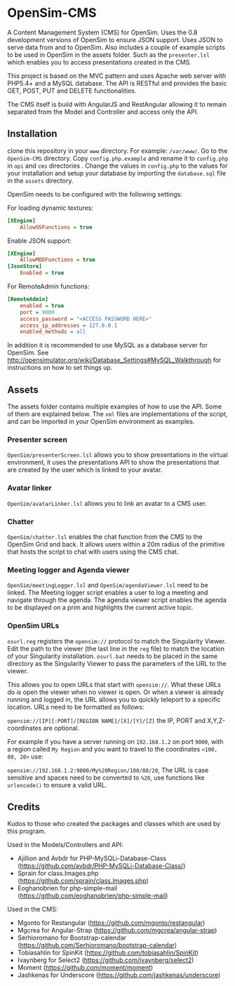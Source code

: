 OpenSim-CMS
===========

A Content Management System (CMS) for OpenSim. Uses the 0.8 development versions of OpenSim to ensure JSON support. Uses JSON to serve data from and to OpenSim.
Also includes a couple of example scripts to be used in OpenSim in the assets folder. Such as the `presenter.lsl` which enables you to access
presentations created in the CMS.

This project is based on the MVC pattern and uses Apache web server with PHP5.4+ and a MySQL database. The API is RESTful and provides the basic GET, POST, PUT and DELETE functionalities.

The CMS itself is build with AngularJS and RestAngular allowing it to remain separated from the Model and Controller and access only the API.

## Installation
clone this repository in your `www` directory. For example: `/var/www/`. Go to the `OpenSim-CMS` directory.
Copy `config.php.example` and rename it to `config.php` in `api` and `cms` directories . Change the values in `config.php` to the values for your installation and setup your database
by importing the `database.sql` file in the `assets` directory.

OpenSim needs to be configured with the following settings:

For loading dynamic textures:
```ini
[XEngine]
    AllowOSFunctions = true
```

Enable JSON support:

```ini
[XEngine]
    AllowMODFunctions = true
[JsonStore]
    Enabled = true
```

For RemoteAdmin functions:

```ini
[RemoteAdmin]
    enabled = true
    port = 9000
    access_password = "<ACCESS PASSWORD HERE>"
    access_ip_addresses = 127.0.0.1
    enabled_methods = all
```

In addition it is recommended to use MySQL as a database server for OpenSim. See http://opensimulator.org/wiki/Database_Settings#MySQL_Walkthrough for instructions
on how to set things up.

## Assets
The assets folder contains multiple examples of how to use the API. Some of them are explained below. The `xml` files are implementations of the script, and can be imported
in your OpenSim environment as examples.

### Presenter screen
`OpenSim/presenterScreen.lsl` allows you to show presentations in the virtual environment, it uses the presentations API to show the presentations that are
created by the user which is linked to your avatar.

### Avatar linker
`OpenSim/avatarLinker.lsl` allows you to link an avatar to a CMS user.

### Chatter
`OpenSim/chatter.lsl` enables the chat function from the CMS to the OpenSim Grid and back. It allows users within a 20m radius of the primitive that hosts the script
to chat with users using the CMS chat.

### Meeting logger and Agenda viewer
`OpenSim/meetingLogger.lsl` and `OpenSim/agendaViewer.lsl` need to be linked. The Meeting logger script enables a user to log a meeting and navigate through the agenda.
The agenda viewer script enables the agenda to be displayed on a prim and highlights the current active topic.

### OpenSim URLs
`osurl.reg` registers the `opensim://` protocol to match the Singularity Viewer. Edit the path to the viewer (the last line in the `reg` file) to match the location of
your Singularity installation.
`osurl.bat` needs to be placed in the same directory as the Singularity Viewer to pass the parameters of the URL to the viewer.

This allows you to open URLs that start with `opensim://`. What these URLs do is open the viewer when no viewer is open. Or when a viewer is already running and logged in,
the URL allows you to quickly teleport to a specific location. URLs need to be formatted as follows:

`opensim://[IP][:PORT]/[REGION NAME]/[X]/[Y]/[Z]` the IP, PORT and X,Y,Z-coordinates are optional.

For example if you have a server running on `192.168.1.2` on port `9000`, with a region called `My Region` and you want to travel to the coordinates `<100, 80, 20>` use:

`opensim://192.168.1.2:9000/My%20Region/100/80/20`, The URL is case sensitive and spaces need to be converted to `%20`, use functions like `urlencode()` to ensure a valid URL.

## Credits
Kudos to those who created the packages and classes which are used by this program.

Used in the Models/Controllers and API:
 * Ajillion and Avbdr for PHP-MySQLi-Database-Class (https://github.com/avbdr/PHP-MySQLi-Database-Class/)
 * Sprain for class.Images.php (https://github.com/sprain/class.Images.php)
 * Eoghanobrien for php-simple-mail (https://github.com/eoghanobrien/php-simple-mail)

Used in the CMS:
 * Mgonto for Restangular (https://github.com/mgonto/restangular)
 * Mgcrea for Angular-Strap (https://github.com/mgcrea/angular-strap)
 * Serhioromano for Bootstrap-calendar (https://github.com/Serhioromano/bootstrap-calendar)
 * Tobiasahlin for SpinKit (https://github.com/tobiasahlin/SpinKit)
 * Ivaynberg for Select2 (https://github.com/ivaynberg/select2)
 * Moment (https://github.com/moment/moment)
 * Jashkenas for Underscore (https://github.com/jashkenas/underscore)